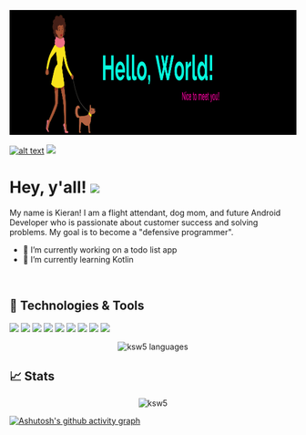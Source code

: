 <p align="center">
  <img width="1000" height="219" src="banner2.png">
</p>

<a href="https://www.linkedin.com/in/kieran-windley/"> ![alt text](https://img.shields.io/badge/-LinkedIn-0e76a8?style=plastic&logo=linkedIn)</a> ![](https://visitor-badge.glitch.me/badge?page_id=ksw5.ksw5)

# Hey, y'all! <img src="https://raw.githubusercontent.com/MartinHeinz/MartinHeinz/master/wave.gif" width="30px">

My name is Kieran! I am a flight attendant, dog mom, and future Android Developer who is passionate about customer success and solving problems. My goal is to become a "defensive programmer".
- 🔭 I’m currently working on a todo list app
- 🌱 I’m currently learning Kotlin
<br/>

## 🔧 Technologies & Tools
![](https://img.shields.io/badge/OS-MAC-informational?style=flat&logo=macos&logoColor=white&color=d90166)
![](https://img.shields.io/badge/OS-Windows-informational?style=flat&logo=windows&logoColor=white&color=d90166)
![](https://img.shields.io/badge/OS-Linux-informational?style=flat&logo=linux&logoColor=white&color=d90166)
![](https://img.shields.io/badge/Editor-IntelliJ_IDEA-informational?style=flat&logo=intellij-idea&logoColor=white&color=d90166)
![](https://img.shields.io/badge/Editor-Android_Studio-informational?style=flat&logo=android-studio&logoColor=white&color=d90166)
![](https://img.shields.io/badge/Code-Kotlin-informational?style=flat&logo=kotlin&logoColor=white&color=d90166)
![](https://img.shields.io/badge/Code-Java-informational?style=flat&logo=java&logoColor=white&color=d90166)
![](https://img.shields.io/badge/Code-Python-informational?style=flat&logo=python&logoColor=white&color=d90166)
![](https://img.shields.io/badge/Shell-Bash-informational?style=flat&logo=gnu-bash&logoColor=white&color=d90166)


<p align="center"> <img src="https://github-readme-stats.vercel.app/api/top-langs/?username=ksw5&theme=radical" alt="ksw5 languages" />

<br/>




  
## &#x1f4c8; Stats
  
 <p align="center"> <img src="https://github-readme-stats.vercel.app/api?username=ksw5&show_icons=true&theme=radical" alt="ksw5" />
   
[![Ashutosh's github activity graph](https://activity-graph.herokuapp.com/graph?username=ksw5)](https://github.com/ashutosh00710/github-readme-activity-graph)


  






<!--
**ksw5/ksw5** is a ✨ _special_ ✨ repository because its `README.md` (this file) appears on your GitHub profile.

Here are some ideas to get you started:


- 👯 I’m looking to collaborate on ...
- 🤔 I’m looking for help with ...
- 💬 Ask me about ...
- 📫 How to reach me: ...
- 😄 Pronouns: ...
- ⚡ Fun fact: ...
-->
